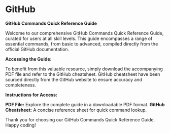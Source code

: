 # GitHub

**GitHub Commands Quick Reference Guide**

Welcome to our comprehensive GitHub Commands Quick Reference Guide, curated for users at all skill levels. This guide encompasses a range of essential commands, from basic to advanced, compiled directly from the official GitHub documentation.

**Accessing the Guide:**

To benefit from this valuable resource, simply download the accompanying PDF file and refer to the GitHub cheatsheet. GitHub cheatsheet have been sourced directly from the GitHub website to ensure accuracy and completeness.

**Instructions for Access:**

**PDF File:** Explore the complete guide in a downloadable PDF format.
**GitHub Cheatsheet:** A concise reference sheet for quick command lookup.

Thank you for choosing our GitHub Commands Quick Reference Guide. Happy coding!

